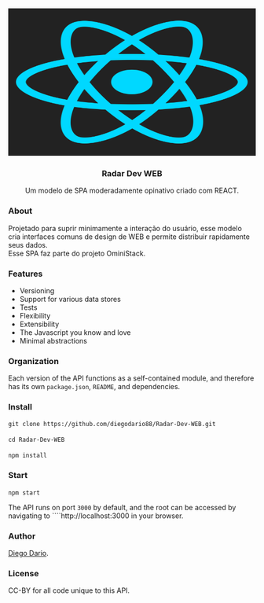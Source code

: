 <!-- PROJECT LOGO -->
<br />
<p align="center">
  <a href="https://google.com/">
    <img src="./react.svg" alt="Logo" width="600" height="300">
  </a>

  <h3 align="center">Radar Dev  WEB</h3>

  <p align="center">
    Um modelo de SPA moderadamente opinativo criado com REACT.
    <br />
    
  </p>
</p>

### About
Projetado para suprir minimamente a interação do usuário, esse modelo cria interfaces comuns de design de WEB e permite distribuir rapidamente seus dados.  
Esse SPA faz parte do projeto OminiStack. 

### Features
+ Versioning
+ Support for various data stores
+ Tests
+ Flexibility
+ Extensibility
+ The Javascript you know and love
+ Minimal abstractions


### Organization
Each version of the API functions as a self-contained module, and therefore has its own ````package.json````, ````README````, and dependencies.


### Install
````
git clone https://github.com/diegodario88/Radar-Dev-WEB.git

cd Radar-Dev-WEB

npm install

````

### Start
````
npm start
````

The API runs on port ````3000```` by default, and the root can be accessed by navigating to ````http://localhost:3000 in your browser.

### Author
[Diego Dario](https://github.com/diegodario88).

### License
CC-BY for all code unique to this API.